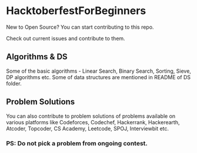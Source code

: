 # HacktoberfestForBeginners
New to Open Source? You can start contributing to this repo.     

Check out current issues and contribute to them.   
## Algorithms & DS
Some of the basic algorithms - Linear Search, Binary Search, Sorting, Sieve, DP algorithms etc. Some of data structures are mentioned in README of DS folder.    

## Problem Solutions
You can also contribute to problem solutions of problems available on various platforms like Codeforces, Codechef, Hackerrank, Hackerearth, Atcoder, Topcoder, CS Academy, Leetcode, SPOJ, Interviewbit etc.    
### PS: Do not pick a problem from ongoing contest. 
